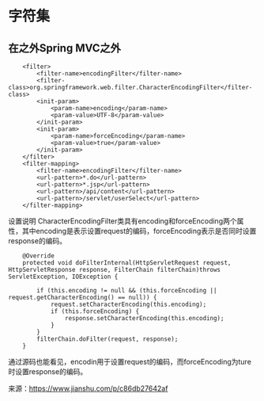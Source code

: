 # 字符集

## 在之外Spring MVC之外
```
    <filter>
        <filter-name>encodingFilter</filter-name>
        <filter-class>org.springframework.web.filter.CharacterEncodingFilter</filter-class>
        <init-param>
            <param-name>encoding</param-name>
            <param-value>UTF-8</param-value>
        </init-param>
        <init-param>
            <param-name>forceEncoding</param-name>
            <param-value>true</param-value>
        </init-param>
    </filter>
    <filter-mapping>
        <filter-name>encodingFilter</filter-name>
        <url-pattern>*.do</url-pattern>
        <url-pattern>*.jsp</url-pattern>
        <url-pattern>/api/content</url-pattern>
        <url-pattern>/servlet/userSelect</url-pattern>
    </filter-mapping>
```
设置说明
CharacterEncodingFilter类具有encoding和forceEncoding两个属性，其中encoding是表示设置request的编码，forceEncoding表示是否同时设置response的编码。
```
    @Override
    protected void doFilterInternal(HttpServletRequest request, HttpServletResponse response, FilterChain filterChain)throws ServletException, IOException {

        if (this.encoding != null && (this.forceEncoding || request.getCharacterEncoding() == null)) {
            request.setCharacterEncoding(this.encoding);
            if (this.forceEncoding) {
                response.setCharacterEncoding(this.encoding);
            }
        }
        filterChain.doFilter(request, response);
    }
```
通过源码也能看见，encodin用于设置request的编码，而forceEncoding为ture时设置response的编码。

来源：https://www.jianshu.com/p/c86db27642af
